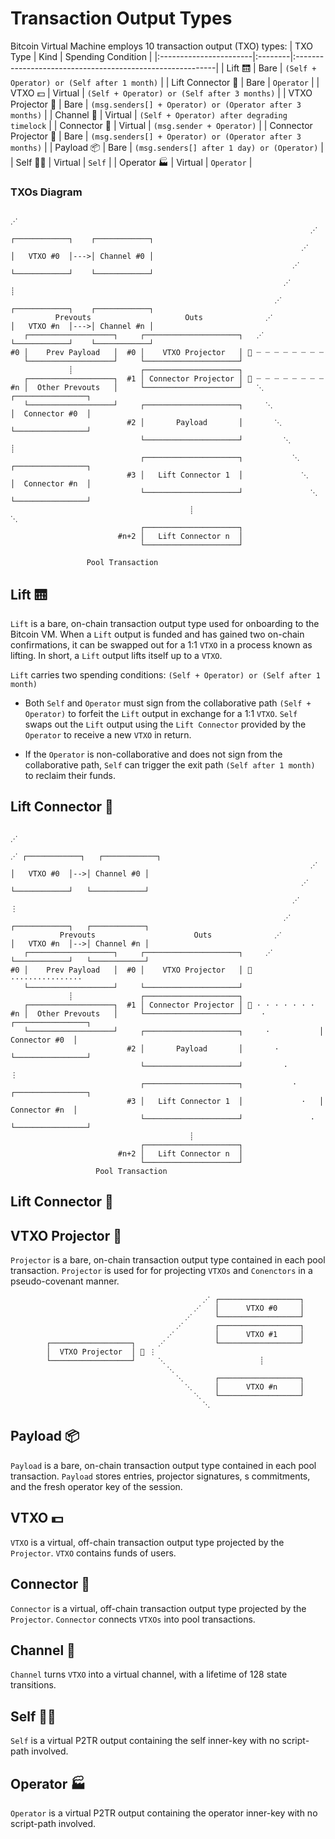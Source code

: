 # Transaction Output Types

Bitcoin Virtual Machine employs 10 transaction output (TXO) types:
| TXO Type               | Kind    |  Spending Condition                                                |
|:-----------------------|:--------|:----------------------------------------------------------|
| Lift 🛗                | Bare    | `(Self + Operator) or (Self after 1 month)`               | 
| Lift Connector 🔌      | Bare    | `Operator`                                                |
| VTXO 💵                | Virtual | `(Self + Operator) or (Self after 3 months)`              |
| VTXO Projector 🎥      | Bare    | `(msg.senders[] + Operator) or (Operator after 3 months)` |
| Channel 👥             | Virtual | `(Self + Operator) after degrading timelock`              |
| Connector 🔌           | Virtual | `(msg.sender + Operator)`                                 |
| Connector Projector 🎥 | Bare    | `(msg.senders[] + Operator) or (Operator after 3 months)` |
| Payload 📦             | Bare    | `(msg.senders[] after 1 day) or (Operator)`               |
| Self 👨‍💻                | Virtual | `Self`                                                    |
| Operator 🏭            | Virtual | `Operator`                                                |

### TXOs Diagram
                                                
                                                                         ⋰
                                                                       ⋰  ┌────────────┐    ┌────────────┐
                                                                     ⋰    │   VTXO #0  │--->│ Channel #0 │ 
                                                                   ⋰      └────────────┘    └────────────┘
                                                                 ⋰               ┊             
                                                               ⋰          ┌────────────┐    ┌────────────┐
              Prevouts                     Outs              ⋰            │   VTXO #n  │--->│ Channel #n │ 
       ┌───────────────────┐     ┌─────────────────────┐   ⋰              └────────────┘    └────────────┘
    #0 │    Prev Payload   │  #0 │    VTXO Projector   │ 🎥 ┈ ┈ ┈ ┈ ┈ ┈ ┈ ┈      
       └───────────────────┘     └─────────────────────┘         
                 ┊               ┌─────────────────────┐                          
       ┌───────────────────┐  #1 │ Connector Projector │ 🎥 ┈ ┈ ┈ ┈ ┈ ┈ ┈ ┈            
    #n │  Other Prevouts   │     └─────────────────────┘   ⋱              ┌────────────────┐  
       └───────────────────┘     ┌─────────────────────┐     ⋱            │  Connector #0  │       
                              #2 │       Payload       │       ⋱          └────────────────┘
                                 └─────────────────────┘         ⋱                 ┊
                                 ┌─────────────────────┐           ⋱      ┌────────────────┐   
                              #3 │   Lift Connector 1  │             ⋱    │  Connector #n  │
                                 └─────────────────────┘               ⋱  └────────────────┘
                                            ┊                            ⋱
                                 ┌─────────────────────┐                  
                            #n+2 │   Lift Connector n  │                    
                                 └─────────────────────┘                       
                       
                     Pool Transaction          

## Lift 🛗
`Lift` is a bare, on-chain transaction output type used for onboarding to the Bitcoin VM. When a `Lift` output is funded and has gained two on-chain confirmations, it can be swapped out for a 1:1 `VTXO` in a process known as lifting. In short, a `Lift` output lifts itself up to a `VTXO`.

`Lift` carries two  spending conditions:
`(Self + Operator) or (Self after 1 month)`

-   Both `Self` and `Operator` must sign from the collaborative path `(Self + Operator)` to forfeit the `Lift` output in exchange for a 1:1 `VTXO`. `Self` swaps out the `Lift` output using the `Lift Connector` provided by the `Operator` to receive a new `VTXO` in return.
    
-   If the `Operator` is non-collaborative and does not sign from the collaborative path, `Self` can trigger the exit path `(Self after 1 month)` to reclaim their funds.

## Lift Connector 🔌
                                                
                                                                           ⋰
                                                                         ⋰ ┌────────────┐   ┌────────────┐
                                                                       ⋰   │   VTXO #0  │-->│ Channel #0 │ 
                                                                     ⋰     └────────────┘   └────────────┘
                                                                   ⋰              ⋮             
                                                                 ⋰         ┌────────────┐   ┌────────────┐
               Prevouts                      Outs              ⋰           │   VTXO #n  │-->│ Channel #n │ 
       ┌───────────────────┐     ┌─────────────────────┐     ⋰             └────────────┘   └────────────┘
    #0 │    Prev Payload   │  #0 │    VTXO Projector   │ 🎥 ⋅⋅⋅⋅⋅⋅⋅⋅⋅⋅⋅⋅⋅⋅⋅⋅        
       └───────────────────┘     └─────────────────────┘         
                 ┊               ┌─────────────────────┐                          
       ┌───────────────────┐  #1 │ Connector Projector │ 🎥 ⋅ ⋅ ⋅ ⋅ ⋅ ⋅ ⋅            
    #n │  Other Prevouts   │     └─────────────────────┘    ⋅            ┌────────────────┐  
       └───────────────────┘     ┌─────────────────────┐     ⋅           │  Connector #0  │       
                              #2 │       Payload       │       ⋅         └────────────────┘
                                 └─────────────────────┘         ⋅                ⋮
                                 ┌─────────────────────┐           ⋅     ┌────────────────┐   
                              #3 │   Lift Connector 1  │             ⋅   │  Connector #n  │
                                 └─────────────────────┘               ⋅ └────────────────┘
                                            ┊                            
                                 ┌─────────────────────┐                  
                            #n+2 │   Lift Connector n  │                    
                                 └─────────────────────┘                       
                       Pool Transaction          

## Lift Connector 🔌

## VTXO Projector 🎥
`Projector` is a bare, on-chain transaction output type contained in each pool transaction.  `Projector` is used for for projecting `VTXOs` and `Conenctors` in a pseudo-covenant manner.
                                                      
                                               ⋰ ┌──────────────────┐
                                             ⋰   │      VTXO #0     │
                                           ⋰     └──────────────────┘
                                         ⋰       ┌──────────────────┐
                                       ⋰         │      VTXO #1     │
            ┌──────────────────┐     ⋰           └──────────────────┘
            │  VTXO Projector  │ 🎥 ⋮                        
            └──────────────────┘     ⋱                     ┊
                                       ⋱                
                                         ⋱       ┌──────────────────┐
                                           ⋱     │      VTXO #n     │
                                             ⋱   └──────────────────┘
                                               ⋱
                                                      
                  

## Payload 📦
`Payload` is a bare, on-chain transaction output type contained in each pool transaction.  `Payload` stores entries, projector signatures, s commitments, and the fresh operator key of the session.

## VTXO 💵
`VTXO` is a virtual, off-chain transaction output type projected by the `Projector`.  `VTXO` contains funds of users.

## Connector 🔌
`Connector` is a virtual, off-chain transaction output type projected by the `Projector`.  `Connector` connects `VTXOs` into pool transactions.

## Channel 👥
`Channel` turns `VTXO` into a virtual channel, with a lifetime of 128 state transitions.

## Self 👨‍💻
`Self` is a virtual P2TR output containing the self inner-key with no script-path involved.

## Operator 🏭
`Operator` is a virtual P2TR output containing the operator inner-key with no script-path involved.